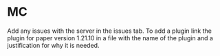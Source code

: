 # MC

Add any issues with the server in the issues tab. To add a plugin link the plugin for paper version 1.21.10 in a file with the name of the plugin and a justification for why it is needed.
